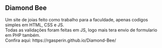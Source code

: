 <h2>Diamond Bee</h2>
Um site de joias feito como trabalho para a faculdade, apenas codigos simples em HTML, CSS e JS.<br/>
Todas as validações foram feitas em JS, logo mais tera envio de formulario em PHP também.<br/>
Confira aqui: https://rgasperin.github.io/Diamond-Bee/

